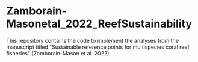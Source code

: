 # Zamborain-Masonetal_2022_ReefSustainability
This repository contains the code to implement the analyses from the manuscript titled "Sustainable reference points for multispecies coral reef fisheries" (Zamborain-Mason et al. 2022).
